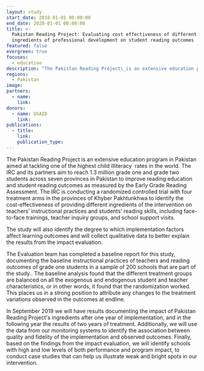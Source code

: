 ```yaml
---
layout: study
start_date: 2018-01-01 00:00:00
end_date: 2020-01-01 00:00:00
title: >-
  Pakistan Reading Project: Evaluating cost effectiveness of different
  ingredients of professional development on student reading outcomes
featured: false
evergreen: true
focuses:
  - education
description: "The Pakistan Reading Project\_is an extensive education program in Pakistan aimed at tackling one of the highest child illiteracy\_ rates in the world. The IRC and its partners aim to reach 1.3 million grade one and grade two students across seven provinces in Pakistan to improve reading education and student reading outcomes as measured by the Early Grade Reading Assessment."
regions:
  - Pakistan
image:
partners:
  - name:
    link:
donors:
  - name: USAID
    link:
publications:
  - title:
    link:
    publication_type:
---
```


The Pakistan Reading Project is an extensive education program in Pakistan aimed at tackling one of the highest child illiteracy&nbsp; rates in the world. The IRC and its partners aim to reach 1.3 million grade one and grade two students across seven provinces in Pakistan to improve reading education and student reading outcomes as measured by the Early Grade Reading Assessment. The IRC is conducting a randomized controlled trial with four treatment arms in the provinces of Khyber Pakhtunkhwa to identify the cost-effectiveness of providing different ingredients of the intervention on teachers’ instructional practices and students’ reading skills, including face-to-face trainings, teacher inquiry groups, and school support visits.

The study will also identify the degree to which implementation factors affect learning outcomes and will collect qualitative data to better explain the results from the impact evaluation.&nbsp;

The Evaluation team has completed a baseline report for this study, documenting the baseline instructional practices of teachers and reading outcomes of grade one students in a sample of 200 schools that are part of the study.. The baseline analysis found that the different treatment groups are balanced on all the exogenous and endogenous student and teacher characteristics, or in other words, it found that the randomization worked. This places us in a strong position to attribute any changes to the treatment variations observed in the outcomes at endline.

In September 2019 we will have results documenting the impact of Pakistan Reading Project's ingredients after one year of implementation, and in the following year the results of two years of treatment. Additionally, we will use the data from our monitoring systems to identify the association between quality and fidelity of the implementation and observed outcomes. Finally, based on the findings from the impact evaluation, we will identify schools with high and low levels of both performance and program impact, to conduct case studies that can help us illustrate weak and bright spots in our intervention.
